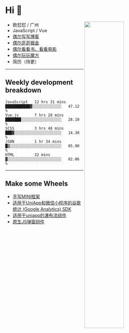 # Hi 👋

[<img align="right" width="50%" src="https://github-readme-stats.vercel.app/api?username=OUDUIDUI&theme=dark&show_icons=true">](https://metrics.lecoq.io/OUDUIDUI?template=classic&#41;)


-   欧怼怼 / 广州
-   JavaScript / Vue
-   [偶尔写写博客](OUDUIDUI.cn)
-   [偶尔逛逛掘金](https://juejin.cn/user/4309700183594366)
-   [偶尔看看书、看看电影](https://www.yuque.com/books/share/3ee1684b-8e19-4849-b5aa-13d1813ded6d)
-   [偶尔玩玩魔方](https://cubing.com/results/person/2014OUSH01)
-   简历（待更）

---

##  Weekly development breakdown

<!--START_SECTION:waka-->
```text
JavaScript   12 hrs 31 mins  ███████████▓░░░░░░░░░░░░░   47.12 % 
Vue.js       7 hrs 28 mins   ███████░░░░░░░░░░░░░░░░░░   28.10 % 
SCSS         3 hrs 48 mins   ███▓░░░░░░░░░░░░░░░░░░░░░   14.30 % 
JSON         1 hr 34 mins    █▒░░░░░░░░░░░░░░░░░░░░░░░   05.90 % 
HTML         32 mins         ▓░░░░░░░░░░░░░░░░░░░░░░░░   02.06 % 
```
<!--END_SECTION:waka-->



---

##  Make some Wheels

- [手写MINI框架](https://github.com/OUDUIDUI/mini)
- [适用于UniApp和微信小程序的谷歌统计 (Google Analytics) SDK](https://github.com/OUDUIDUI/ga-tracker)
- [适用于uniapp的瀑布流组件](https://github.com/OUDUIDUI/uniapp_waterfalls_flow)
- [原生JS弹窗组件](https://github.com/OUDUIDUI/notice-kit)


